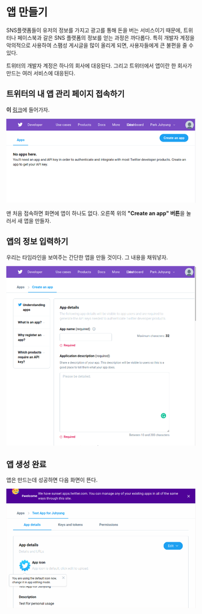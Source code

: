 # 앱 만들기

SNS플랫폼들이 유저의 정보를 가지고 광고를 통해 돈을 버는 서비스이기 때문에,
트위터나 페이스북과 갈은 SNS 플랫폼의 정보를 얻는 과정은 까다롭다.
특히 개발자 계정을 악의적으로 사용하여 스팸성 게시글을 많이 올리게 되면, 사용자들에게 큰 불편을 줄 수 있다.

트위터의 개발자 계정은 하나의 회사에 대응된다.
그리고 트위터에서 앱이란 한 회사가 만드는 여러 서비스에 대응된다.

## 트위터의 내 앱 관리 페이지 접속하기

**이** [링크](https://developer.twitter.com/en/apps)에 들어가자.

![내 앱이 하나도 없는 화면](./3-app-1-no-app.png)

맨 처음 접속하면 화면에 앱이 하나도 없다.
오른쪽 위의 **"Create an app" 버튼**을 눌러서 새 앱을 만들자.

## 앱의 정보 입력하기

우리는 타임라인을 보여주는 간단한 앱을 만들 것이다. 그 내용을 채워넣자.

![앱 내용 채워넣기](./3-app-2-detail.png)

## 앱 생성 완료

앱은 만드는데 성공하면 다음 화면이 뜬다.

![앱 생성 완료 화면](./3-app-3-finish.png)
